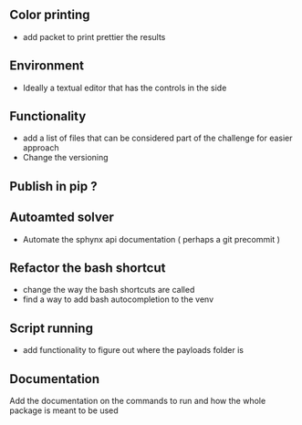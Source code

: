 ## Color printing

- add packet to print prettier the results

## Environment

- Ideally a textual editor that has the controls in the side

## Functionality

- add a list of files that can be considered part of the challenge for easier approach
- Change the versioning

## Publish in pip ?

## Autoamted solver

- Automate the sphynx api documentation ( perhaps a git precommit )

## Refactor the bash shortcut

- change the way the bash shortcuts are called
- find a way to add bash autocompletion to the venv

## Script running

- add functionality to figure out where the payloads folder is

## Documentation

Add the documentation on the commands to run and how the whole package is meant to be used
